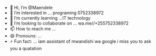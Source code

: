 - 👋 Hi, I’m @Maendele
- 👀 I’m interested in ... programing 0752338972
- 🌱 I’m currently learning ...IT technology 
- 💞️ I’m looking to collaborate on ... wa.me//+255752338972
- 📫 How to reach me ...
- 😄 Pronouns: ...
- ⚡ Fun fact: ...
iam assistant of mwandishi wa google i miss you to ask you a quatation

<!---
Maendele/Maendele is a ✨ special ✨ repository because its `README.md` (this file) appears on your GitHub profile.
You can click the Preview link to take a look at your changes.
--->
